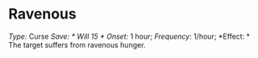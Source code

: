 ﻿---
name: Ravenous
type: Curse
save: Will 15
onset: 1 hour
frequency: 1/hour
effect:
  "The target suffers from ravenous hunger."
cure: 
---

# Ravenous
 *Type:* Curse
*Save: * Will 15 * Onset:* 1 hour;  *Frequency*: 1/hour; 
*Effect: * The target suffers from ravenous hunger.